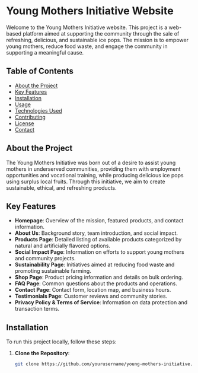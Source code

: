# Young Mothers Initiative Website

Welcome to the Young Mothers Initiative website. This project is a web-based platform aimed at supporting the community through the sale of refreshing, delicious, and sustainable ice pops. The mission is to empower young mothers, reduce food waste, and engage the community in supporting a meaningful cause.

## Table of Contents

- [About the Project](#about-the-project)
- [Key Features](#key-features)
- [Installation](#installation)
- [Usage](#usage)
- [Technologies Used](#technologies-used)
- [Contributing](#contributing)
- [License](#license)
- [Contact](#contact)

## About the Project

The Young Mothers Initiative was born out of a desire to assist young mothers in underserved communities, providing them with employment opportunities and vocational training, while producing delicious ice pops using surplus local fruits. Through this initiative, we aim to create sustainable, ethical, and refreshing products.

## Key Features

- **Homepage**: Overview of the mission, featured products, and contact information.
- **About Us**: Background story, team introduction, and social impact.
- **Products Page**: Detailed listing of available products categorized by natural and artificially flavored options.
- **Social Impact Page**: Information on efforts to support young mothers and community projects.
- **Sustainability Page**: Initiatives aimed at reducing food waste and promoting sustainable farming.
- **Shop Page**: Product pricing information and details on bulk ordering.
- **FAQ Page**: Common questions about the products and operations.
- **Contact Page**: Contact form, location map, and business hours.
- **Testimonials Page**: Customer reviews and community stories.
- **Privacy Policy & Terms of Service**: Information on data protection and transaction terms.

## Installation

To run this project locally, follow these steps:

1. **Clone the Repository**:
   ```bash
   git clone https://github.com/yourusername/young-mothers-initiative.git